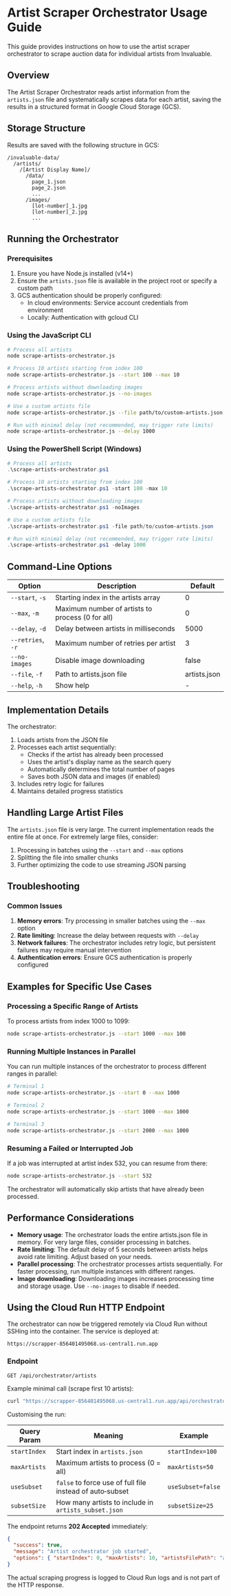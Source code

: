 # Artist Scraper Orchestrator Usage Guide

This guide provides instructions on how to use the artist scraper orchestrator to scrape auction data for individual artists from Invaluable.

## Overview

The Artist Scraper Orchestrator reads artist information from the `artists.json` file and systematically scrapes data for each artist, saving the results in a structured format in Google Cloud Storage (GCS).

## Storage Structure

Results are saved with the following structure in GCS:

```
/invaluable-data/
  /artists/
    /[Artist Display Name]/
      /data/
        page_1.json
        page_2.json
        ...
      /images/
        [lot-number]_1.jpg
        [lot-number]_2.jpg
        ...
```

## Running the Orchestrator

### Prerequisites

1. Ensure you have Node.js installed (v14+)
2. Ensure the `artists.json` file is available in the project root or specify a custom path
3. GCS authentication should be properly configured:
   - In cloud environments: Service account credentials from environment
   - Locally: Authentication with gcloud CLI

### Using the JavaScript CLI

```bash
# Process all artists
node scrape-artists-orchestrator.js

# Process 10 artists starting from index 100
node scrape-artists-orchestrator.js --start 100 --max 10

# Process artists without downloading images
node scrape-artists-orchestrator.js --no-images

# Use a custom artists file
node scrape-artists-orchestrator.js --file path/to/custom-artists.json

# Run with minimal delay (not recommended, may trigger rate limits)
node scrape-artists-orchestrator.js --delay 1000
```

### Using the PowerShell Script (Windows)

```powershell
# Process all artists
.\scrape-artists-orchestrator.ps1

# Process 10 artists starting from index 100
.\scrape-artists-orchestrator.ps1 -start 100 -max 10

# Process artists without downloading images
.\scrape-artists-orchestrator.ps1 -noImages

# Use a custom artists file
.\scrape-artists-orchestrator.ps1 -file path/to/custom-artists.json

# Run with minimal delay (not recommended, may trigger rate limits)
.\scrape-artists-orchestrator.ps1 -delay 1000
```

## Command-Line Options

| Option | Description | Default |
|--------|-------------|---------|
| `--start`, `-s` | Starting index in the artists array | 0 |
| `--max`, `-m` | Maximum number of artists to process (0 for all) | 0 |
| `--delay`, `-d` | Delay between artists in milliseconds | 5000 |
| `--retries`, `-r` | Maximum number of retries per artist | 3 |
| `--no-images` | Disable image downloading | false |
| `--file`, `-f` | Path to artists.json file | artists.json |
| `--help`, `-h` | Show help | - |

## Implementation Details

The orchestrator:

1. Loads artists from the JSON file
2. Processes each artist sequentially:
   - Checks if the artist has already been processed
   - Uses the artist's display name as the search query
   - Automatically determines the total number of pages
   - Saves both JSON data and images (if enabled)
3. Includes retry logic for failures
4. Maintains detailed progress statistics

## Handling Large Artist Files

The `artists.json` file is very large. The current implementation reads the entire file at once. For extremely large files, consider:

1. Processing in batches using the `--start` and `--max` options
2. Splitting the file into smaller chunks
3. Further optimizing the code to use streaming JSON parsing

## Troubleshooting

### Common Issues

1. **Memory errors**: Try processing in smaller batches using the `--max` option
2. **Rate limiting**: Increase the delay between requests with `--delay`
3. **Network failures**: The orchestrator includes retry logic, but persistent failures may require manual intervention
4. **Authentication errors**: Ensure GCS authentication is properly configured

## Examples for Specific Use Cases

### Processing a Specific Range of Artists

To process artists from index 1000 to 1099:

```bash
node scrape-artists-orchestrator.js --start 1000 --max 100
```

### Running Multiple Instances in Parallel

You can run multiple instances of the orchestrator to process different ranges in parallel:

```bash
# Terminal 1
node scrape-artists-orchestrator.js --start 0 --max 1000

# Terminal 2
node scrape-artists-orchestrator.js --start 1000 --max 1000

# Terminal 3
node scrape-artists-orchestrator.js --start 2000 --max 1000
```

### Resuming a Failed or Interrupted Job

If a job was interrupted at artist index 532, you can resume from there:

```bash
node scrape-artists-orchestrator.js --start 532
```

The orchestrator will automatically skip artists that have already been processed.

## Performance Considerations

- **Memory usage**: The orchestrator loads the entire artists.json file in memory. For very large files, consider processing in batches.
- **Rate limiting**: The default delay of 5 seconds between artists helps avoid rate limiting. Adjust based on your needs.
- **Parallel processing**: The orchestrator processes artists sequentially. For faster processing, run multiple instances with different ranges.
- **Image downloading**: Downloading images increases processing time and storage usage. Use `--no-images` to disable if needed.

## Using the Cloud Run HTTP Endpoint

The orchestrator can now be triggered remotely via Cloud Run without SSHing into the container.  The service is deployed at:

```
https://scrapper-856401495068.us-central1.run.app
```

### Endpoint

```
GET /api/orchestrator/artists
```

Example minimal call (scrape first 10 artists):

```bash
curl "https://scrapper-856401495068.us-central1.run.app/api/orchestrator/artists"
```

Customising the run:

| Query Param  | Meaning                                                       | Example                     |
|--------------|---------------------------------------------------------------|-----------------------------|
| `startIndex` | Start index in `artists.json`                                 | `startIndex=100`            |
| `maxArtists` | Maximum artists to process (0 = all)                          | `maxArtists=50`             |
| `useSubset`  | `false` to force use of full file instead of auto‐subset      | `useSubset=false`           |
| `subsetSize` | How many artists to include in `artists_subset.json`          | `subsetSize=25`             |

The endpoint returns **202 Accepted** immediately:

```json
{
  "success": true,
  "message": "Artist orchestrator job started",
  "options": { "startIndex": 0, "maxArtists": 10, "artistsFilePath": "artists_subset.json" }
}
```

The actual scraping progress is logged to Cloud Run logs and is not part of the HTTP response. 